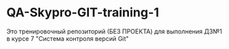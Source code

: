 # QA-Skypro-GIT-training-1
Это тренировочный репозиторий (БЕЗ ПРОЕКТА) для выполнения ДЗ№1 в курсе 7 "Система контроля версий Git"
